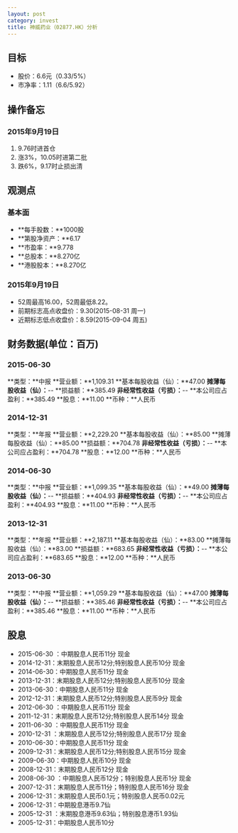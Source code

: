 ```yaml
---
layout: post
category: invest
title: 神威药业（02877.HK）分析
---
```


## 目标 ##

- 股价：6.6元（0.33/5%）
- 市净率：1.11（6.6/5.92）

## 操作备忘 ##

### 2015年9月19日 ###

1. 9.76时进首仓
2. 涨3%，10.05时进第二批
3. 跌6%，9.17时止损出清

## 观测点 ##

### 基本面 ###

- **每手股数：**1000股
- **第股净资产：**6.17
- **市盈率：**9.778
- **总股本：**8.270亿
- **港股股本：**8.270亿

### 2015年9月19日 ###

- 52周最高16.00，52周最低8.22。
- 前期标志高点收盘价：9.30(2015-08-31 周一)
- 近期标志低点收盘价：8.59(2015-09-04 周五)

## 财务数据(单位：百万) ##

### 2015-06-30 ###

**类型：**中报
**营业额：**1,109.31
**基本每股收益（仙）：**47.00
**摊薄每股收益（仙）：**--
**损益额：**385.49
**非经常性收益（亏损）：**--
**本公司应占盈利：**385.49
**股息：**11.00
**币种：**人民币

### 2014-12-31 ###

**类型：**年报
**营业额：**2,229.20
**基本每股收益（仙）：**85.00
**摊薄每股收益（仙）：**85.00
**损益额：**704.78
**非经常性收益（亏损）：**--
**本公司应占盈利：**704.78
**股息：**12.00
**币种：**人民币

### 2014-06-30 ###

**类型：**中报
**营业额：**1,099.35
**基本每股收益（仙）：**49.00
**摊薄每股收益（仙）：**--
**损益额：**404.93
**非经常性收益（亏损）：**--
**本公司应占盈利：**404.93
**股息：**11.00
**币种：**人民币

### 2013-12-31 ###

**类型：**年报
**营业额：**2,187.11
**基本每股收益（仙）：**83.00
**摊薄每股收益（仙）：**83.00
**损益额：**683.65
**非经常性收益（亏损）：**--
**本公司应占盈利：**683.65
**股息：**12.00
**币种：**人民币

### 2013-06-30 ###

**类型：**中报
**营业额：**1,059.29
**基本每股收益（仙）：**47.00
**摊薄每股收益（仙）：**--
**损益额：**385.46
**非经常性收益（亏损）：**--
**本公司应占盈利：**385.46
**股息：**11.00
**币种：**人民币

## 股息 ##

- 2015-06-30	：中期股息人民币11分	现金
- 2014-12-31：末期股息人民币12分;特别股息人民币10分	现金
- 2014-06-30：中期股息人民币11分	现金
- 2013-12-31：末期股息人民币12分;特别股息人民币10分	现金
- 2013-06-30：中期股息人民币11分	现金
- 2012-12-31：末期股息人民币12分;特别股息人民币9分	现金
- 2012-06-30	：中期股息人民币11分	现金
- 2011-12-31：末期股息人民币12分;特别股息人民币14分	现金
- 2011-06-30	：中期股息人民币11分	现金
- 2010-12-31	：末期股息人民币12分;特别股息人民币17分	现金
- 2010-06-30：中期股息人民币11分	现金
- 2009-12-31：末期股息人民币12分;特别股息人民币15分	现金
- 2009-06-30：中期股息人民币10分	现金
- 2008-12-31：末期股息人民币12分	现金
- 2008-06-30	：中期股息人民币12分；特别股息人民币1分	现金
- 2007-12-31：末期股息人民币11分；特别股息人民币16分	现金
- 2006-12-31：末期股息人民币0.1元；特别股息人民币0.02元
- 2006-12-31：中期股息港币9.7仙
- 2005-12-31	：末期股息港币9.63仙；特别股息港币1.93仙
- 2005-12-31：中期股息人民币10分

